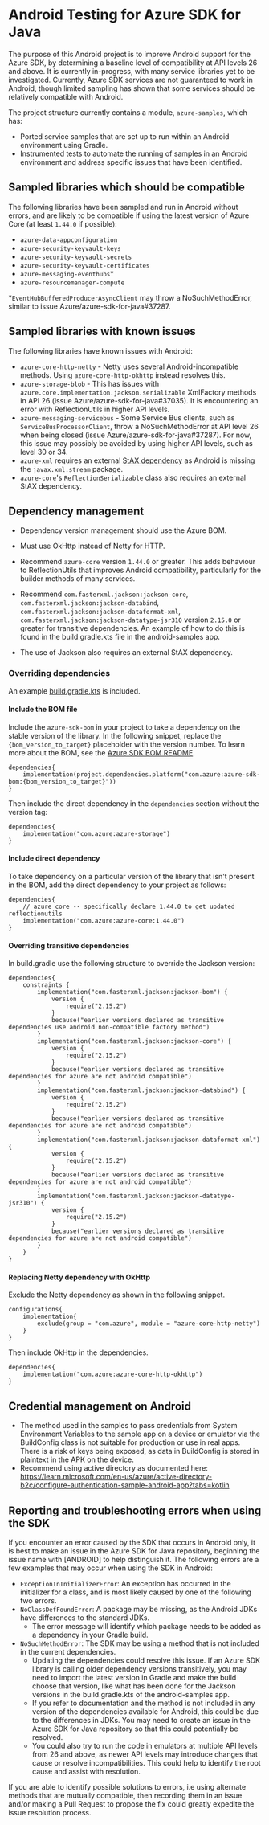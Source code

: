# Android Testing for Azure SDK for Java
The purpose of this Android project is to improve Android support for the Azure SDK, by determining a baseline level of compatibility at API levels 26 and above. It is currently in-progress, with many service libraries yet to be investigated.
Currently, Azure SDK services are not guaranteed to work in Android, though limited sampling has shown that some services should be relatively compatible with Android.

The project structure currently contains a module, `azure-samples`, which has:
- Ported service samples that are set up to run within an Android environment using Gradle. 
- Instrumented tests to automate the running of samples in an Android environment and address specific issues that have been identified.

## Sampled libraries which should be compatible
The following libraries have been sampled and run in Android without errors, and are likely to be compatible if using the latest version of Azure Core (at least `1.44.0` if possible):
- `azure-data-appconfiguration`
- `azure-security-keyvault-keys`
- `azure-security-keyvault-secrets`
- `azure-security-keyvault-certificates`
- `azure-messaging-eventhubs`*
- `azure-resourcemanager-compute`

*`EventHubBufferedProducerAsyncClient` may throw a NoSuchMethodError, similar to issue Azure/azure-sdk-for-java#37287.

## Sampled libraries with known issues
The following libraries have known issues with Android:
- `azure-core-http-netty` - Netty uses several Android-incompatible methods.  Using `azure-core-http-okhttp` instead resolves this.
- `azure-storage-blob` - This has issues with `azure.core.implementation.jackson.serializable` XmlFactory methods in API 26 (issue Azure/azure-sdk-for-java#37035).
    It is encountering an error with ReflectionUtils in higher API levels.
- `azure-messaging-servicebus` - Some Service Bus clients, such as `ServiceBusProcessorClient`, throw a NoSuchMethodError at API level 26 when being closed (issue Azure/azure-sdk-for-java#37287). For now, this issue may possibly be avoided by using higher API levels, such as level 30 or 34.
- `azure-xml` requires an external [StAX dependency](https://mvnrepository.com/artifact/stax/stax) as Android is missing the `javax.xml.stream` package.
- `azure-core`'s `ReflectionSerializable` class also requires an external StAX dependency.

## Dependency management

- Dependency version management should use the Azure BOM.
- Must use OkHttp instead of Netty for HTTP.

- Recommend `azure-core` version `1.44.0` or greater.  This adds behaviour to ReflectionUtils that improves Android compatibility, particularly for the builder methods of many services.
- Recommend `com.fasterxml.jackson:jackson-core`, `com.fasterxml.jackson:jackson-databind`, `com.fasterxml.jackson:jackson-dataformat-xml`, `com.fasterxml.jackson:jackson-datatype-jsr310` version `2.15.0` or greater for transitive dependencies.  An example of how to do this is found in the build.gradle.kts file in the android-samples app.
- The use of Jackson also requires an external StAX dependency.

### Overriding dependencies
An example [build.gradle.kts](sdk/android/azure-samples/build.gradle.kts) is included.

#### Include the BOM file

Include the `azure-sdk-bom` in your project to take a dependency on the stable version of the library. In the following snippet, replace the `{bom_version_to_target}` placeholder with the version number. To learn more about the BOM, see the [Azure SDK BOM README](https://github.com/Azure/azure-sdk-for-java/blob/main/sdk/boms/azure-sdk-bom/README.md).

```
dependencies{
    implementation(project.dependencies.platform("com.azure:azure-sdk-bom:{bom_version_to_target}"))
}
```

Then include the direct dependency in the `dependencies` section without the version tag:

```
dependencies{
    implementation("com.azure:azure-storage")
}
```

#### Include direct dependency

To take dependency on a particular version of the library that isn't present in the BOM, add the direct dependency to your project as follows:

[//]: # ({x-version-update-start;com.azure:azure-core;dependency})
```
dependencies{
    // azure core -- specifically declare 1.44.0 to get updated reflectionutils
    implementation("com.azure:azure-core:1.44.0")
}
```
[//]: # ({x-version-update-end})

#### Overriding transitive dependencies

In build.gradle use the following structure to override the Jackson version:
```
dependencies{
    constraints {
        implementation("com.fasterxml.jackson:jackson-bom") {
            version {
                require("2.15.2")
            }
            because("earlier versions declared as transitive dependencies use android non-compatible factory method")
        }
        implementation("com.fasterxml.jackson:jackson-core") {
            version {
                require("2.15.2")
            }
            because("earlier versions declared as transitive dependencies for azure are not android compatible")
        }
        implementation("com.fasterxml.jackson:jackson-databind") {
            version {
                require("2.15.2")
            }
            because("earlier versions declared as transitive dependencies for azure are not android compatible")
        }
        implementation("com.fasterxml.jackson:jackson-dataformat-xml") {
            version {
                require("2.15.2")
            }
            because("earlier versions declared as transitive dependencies for azure are not android compatible")
        }
        implementation("com.fasterxml.jackson:jackson-datatype-jsr310") {
            version {
                require("2.15.2")
            }
            because("earlier versions declared as transitive dependencies for azure are not android compatible")
        }
    }
}
```
#### Replacing Netty dependency with OkHttp

Exclude the Netty dependency as shown in the following snippet.
```
configurations{
    implementation{
        exclude(group = "com.azure", module = "azure-core-http-netty")
    }
}
```
Then include OkHttp in the dependencies.
```
dependencies{
    implementation("com.azure:azure-core-http-okhttp")
}
```

## Credential management on Android
- The method used in the samples to pass credentials from System Environment Variables to the sample app on a device or emulator via the BuildConfig class is not suitable for production or use in real apps.  There is a risk of keys being exposed, as data in BuildConfig is stored in plaintext in the APK on the device.
- Recommend using active directory as documented here:
  https://learn.microsoft.com/en-us/azure/active-directory-b2c/configure-authentication-sample-android-app?tabs=kotlin

## Reporting and troubleshooting errors when using the SDK
If you encounter an error caused by the SDK that occurs in Android only, it is best to make an issue in the Azure SDK for Java repository, beginning the issue name with [ANDROID] to help distinguish it.
The following errors are a few examples that may occur when using the SDK in Android:
- `ExceptionInInitializerError`: An exception has occurred in the initializer for a class, and is most likely caused by one of the following two errors.
- `NoClassDefFoundError`: A package may be missing, as the Android JDKs have differences to the standard JDKs.
  - The error message will identify which package needs to be added as a dependency in your Gradle build.
- `NoSuchMethodError`: The SDK may be using a method that is not included in the current dependencies.
  - Updating the dependencies could resolve this issue. If an Azure SDK library is calling older dependency versions transitively, you may need to import the latest version in Gradle and make the build choose that version, like what has been done for the Jackson versions in the build.gradle.kts of the android-samples app.
  - If you refer to documentation and the method is not included in any version of the dependencies available for Android, this could be due to the differences in JDKs. You may need to create an issue in the Azure SDK for Java repository so that this could potentially be resolved.
  - You could also try to run the code in emulators at multiple API levels from 26 and above, as newer API levels may introduce changes that cause or resolve incompatibilities. This could help to identify the root cause and assist with resolution.

If you are able to identify possible solutions to errors, i.e using alternate methods that are mutually compatible, then recording them in an issue and/or making a Pull Request to propose the fix could greatly expedite the issue resolution process.
